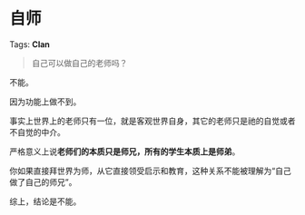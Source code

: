 # 自师

Tags: **Clan**

> 自己可以做自己的老师吗？



不能。

因为功能上做不到。

事实上世界上的老师只有一位，就是客观世界自身，其它的老师只是祂的自觉或者不自觉的中介。

严格意义上说**老师们的本质只是师兄，所有的学生本质上是师弟**。

你如果直接拜世界为师，从它直接领受启示和教育，这种关系不能被理解为“自己做了自己的师兄”。

综上，结论是不能。



